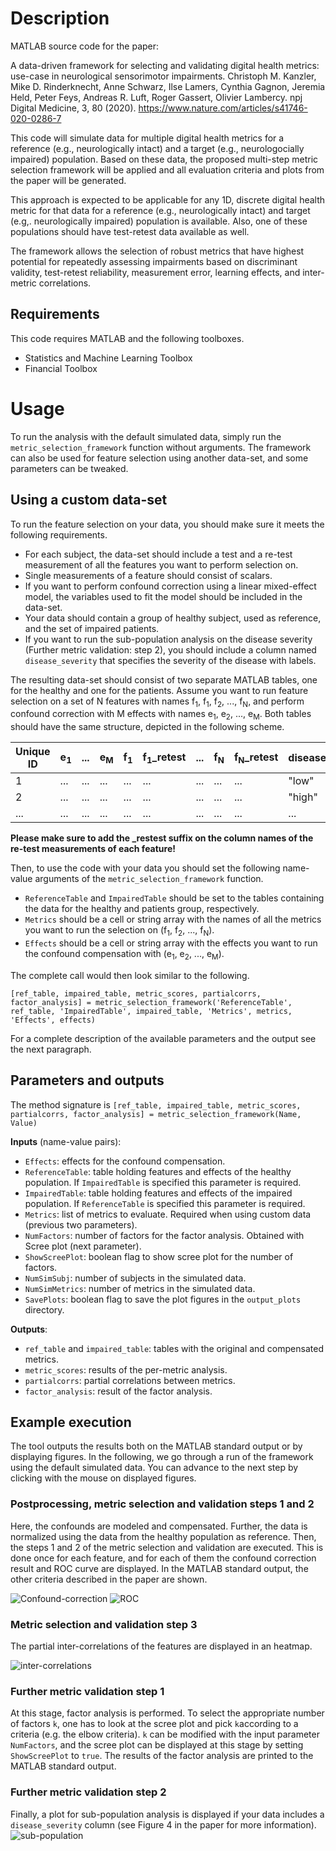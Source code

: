 # Description
MATLAB source code for the paper:

A data-driven framework for selecting and validating digital health metrics: use-case in neurological sensorimotor impairments. Christoph M. Kanzler, Mike D. Rinderknecht, Anne Schwarz, Ilse Lamers, Cynthia Gagnon, Jeremia Held, Peter Feys, Andreas R. Luft, Roger Gassert, Olivier Lambercy. npj Digital Medicine, 3, 80 (2020). https://www.nature.com/articles/s41746-020-0286-7 

This code will simulate data for multiple digital health metrics for a reference (e.g., neurologically intact) and a target (e.g., neurologocially impaired) population. Based on these data, the proposed multi-step metric selection framework will be applied and all evaluation criteria and plots from the paper will be generated.

This approach is expected to be applicable for any 1D, discrete digital health metric for that data for a reference (e.g., neurologically intact) and target (e.g,. neurologically impaired) population is available. Also, one of these populations should have test-retest data available as well.

The framework allows the selection of robust metrics that have highest potential for repeatedly assessing impairments based on discriminant validity, test-retest reliability, measurement error, learning effects, and inter-metric correlations.

## Requirements
This code requires MATLAB and the following toolboxes.
* Statistics and Machine Learning Toolbox
* Financial Toolbox

# Usage
To run the analysis with the default simulated data, simply run the `metric_selection_framework` function without arguments. The framework can also be used for feature selection using another data-set, and some parameters can be tweaked. 

## Using a custom data-set
To run the feature selection on your data, you should make sure it meets the following requirements.
* For each subject, the data-set should include a test and a re-test measurement of all the features you want to perform selection on.
* Single measurements of a feature should consist of scalars.
* If you want to perform confound correction using a linear mixed-effect model, the variables used to fit the model should be included in the data-set.
* Your data should contain a group of healthy subject, used as reference, and the set of impaired patients.
* If you want to run the sub-population analysis on the disease severity (Further metric validation: step 2), you should include a column named `disease_severity` that specifies the severity of the disease with labels.

The resulting data-set should consist of two separate MATLAB tables, one for the healthy and one for the patients. Assume you want to run feature selection on a set of N features with names f<sub>1</sub>,
f<sub>1</sub>, f<sub>2</sub>, ..., f<sub>N</sub>, and perform confound correction with M effects with names e<sub>1</sub>, e<sub>2</sub>, ..., e<sub>M</sub>. Both tables should have the same structure, depicted in the following scheme. 

   | Unique ID     | e<sub>1</sub> | ... | e<sub>M</sub> | f<sub>1</sub> | f<sub>1</sub>_retest | ... | f<sub>N</sub> | f<sub>N</sub>_retest | disease_severity
   | ------------- | ------------- | --- | ------------- | ------------- | -------------------- | --- | ------------ | ---------- | ---------- | 
   | 1             | ...           | ... | ...           | ...           | ...                  | ... | ...          | ...        | "low"        |
   | 2             | ...           | ... | ...           | ...           | ...                  | ... | ...          | ...        | "high"        |
   | ...           | ...           | ... | ...           | ...           | ...                  | ... | ...          | ...        | ...        |

<b>Please make sure to add the _restest suffix on the column names of the re-test measurements of each feature!</b>

Then, to use the code with your data you should set the following name-value arguments of the `metric_selection_framework` function.
* `ReferenceTable` and `ImpairedTable` should be set to the tables containing the data for the healthy and patients group, respectively.
* `Metrics` should be a cell or string array with the names of all the metrics you want to run the selection on (f<sub>1</sub>, f<sub>2</sub>, ..., f<sub>N</sub>).
* `Effects` should be a cell or string array with the effects you want to run the confound compensation with (e<sub>1</sub>, e<sub>2</sub>, ..., e<sub>M</sub>).

The complete call would then look similar to the following.

`[ref_table, impaired_table, metric_scores, partialcorrs, factor_analysis] = metric_selection_framework('ReferenceTable', ref_table, 'ImpairedTable', impaired_table, 'Metrics', metrics, 'Effects', effects)`

For a complete description of the available parameters and the output see the next paragraph.

## Parameters and outputs
The method signature is `[ref_table, impaired_table, metric_scores, partialcorrs, factor_analysis] = metric_selection_framework(Name, Value)`

<b>Inputs</b> (name-value pairs):
* `Effects`: effects for the confound compensation.
* `ReferenceTable`: table holding features and effects of the healthy population. If `ImpairedTable` is specified this parameter is required.
* `ImpairedTable`: table holding features and effects of the impaired population. If `ReferenceTable` is specified this parameter is required.
* `Metrics`: list of metrics to evaluate. Required when using custom data (previous two parameters).
* `NumFactors`: number of factors for the factor analysis. Obtained with Scree plot (next parameter).
* `ShowScreePlot`: boolean flag to show scree plot for the number of factors.
* `NumSimSubj`: number of subjects in the simulated data.
* `NumSimMetrics`: number of metrics in the simulated data.
* `SavePlots`: boolean flag to save the plot figures in the `output_plots` directory.

<b>Outputs</b>: 
* `ref_table` and `impaired_table`: tables with the original and compensated metrics.
* `metric_scores`: results of the per-metric analysis.
* `partialcorrs`: partial correlations between metrics.
* `factor_analysis`: result of the factor analysis.

## Example execution
The tool outputs the results both on the MATLAB standard output or by displaying figures. In the following, we go through a run of the framework using the default simulated data. You can advance to the next step by clicking with the mouse on displayed figures.

### Postprocessing, metric selection and validation steps 1 and 2
Here, the confounds are modeled and compensated. Further, the data is normalized using the data from the healthy population as reference. Then, the steps 1 and 2 of the metric selection and validation are executed. This is done once for each feature, and for each of them the confound correction result and ROC curve are displayed. In the MATLAB standard output, the other criteria described in the paper are shown.

![Confound-correction](/images/compensation.png "Confound correction") ![ROC](/images/roc.png "ROC") 

### Metric selection and validation step 3
The partial inter-correlations of the features are displayed in an heatmap.

![inter-correlations](/images/partialcorr.png "Partial inter-correlations")

### Further metric validation step 1
At this stage, factor analysis is performed. To select the appropriate number of factors `k`, one has to look at the scree plot and pick `k`according to a criteria (e.g. the elbow criteria). `k` can be modified with the input parameter `NumFactors`, and the scree plot can be displayed at this stage by setting `ShowScreePlot` to `true`. The results of the factor analysis are printed to the MATLAB standard output.

### Further metric validation step 2
Finally, a plot for sub-population analysis is displayed if your data includes a `disease_severity` column (see Figure 4 in the paper for more information).
![sub-population](/images/final_plot.png "Sub-population analysis")

